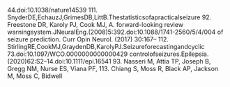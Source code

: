 44.doi:10.1038/nature14539 111. SnyderDE,EchauzJ,GrimesDB,LittB.Thestatisticsofapracticalseizure
92. Freestone DR, Karoly PJ, Cook MJ, A. forward-looking review warningsystem.JNeuralEng.(2008)5:392.doi:10.1088/1741-2560/5/4/004
of seizure prediction. Curr Opin Neurol. (2017) 30:167– 112. StirlingRE,CookMJ,GraydenDB,KarolyPJ.Seizureforecastingandcyclic
73.doi:10.1097/WCO.0000000000000429 controlofseizures.Epilepsia.(2020)62:S2–14.doi:10.1111/epi.16541
93. Nasseri M, Attia TP, Joseph B, Gregg NM, Nurse ES, Viana PF, 113. Chiang S, Moss R, Black AP, Jackson M, Moss C, Bidwell